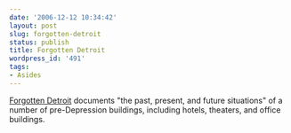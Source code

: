 ```yaml
---
date: '2006-12-12 10:34:42'
layout: post
slug: forgotten-detroit
status: publish
title: Forgotten Detroit
wordpress_id: '491'
tags:
- Asides
---
```


[Forgotten Detroit](http://www.forgottendetroit.com) documents "the past, present, and future situations" of a number of pre-Depression buildings, including hotels, theaters, and office buildings.
